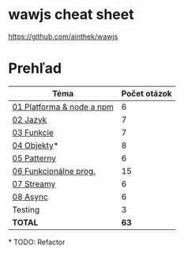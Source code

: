 # wawjs cheat sheet
https://github.com/ainthek/wawjs

# Prehľad

|           Téma                                        | Počet otázok |
|-------------------------------------------------------|--------------|
| [01 Platforma & node a npm](01_platforma_node_npm.md) |      6       |
| [02 Jazyk](02_jazyk.md)                               |      7       |
| [03 Funkcie](03_funkcie.md)                           |      7       |
| [04 Objekty](04_objekty.md)*                          |      8       |
| [05 Patterny](05_patterny.md)                         |      6       |
| [06 Funkcionálne prog.](06_funkcionalne_prog.md)      |      15      |
| [07 Streamy](07_streamy.md)                           |      6       |
| [08 Async](08_async.md)                               |      6       |
| Testing                                               |      3       |
| **TOTAL**                                             |    **63**    |

\* TODO: Refactor